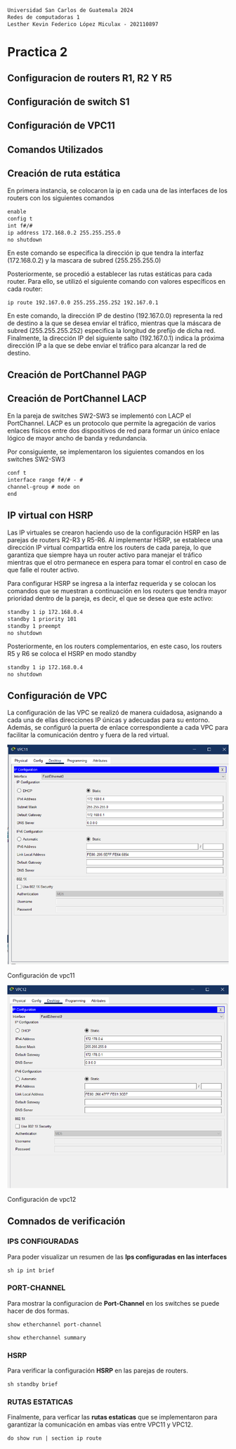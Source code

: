 ~~~
Universidad San Carlos de Guatemala 2024
Redes de computadoras 1
Lesther Kevin Federico López Miculax - 202110897
~~~

# Practica 2

## Configuracion de routers R1, R2 Y R5

## Configuración de switch S1

## Configuración de VPC11

## Comandos Utilizados

## Creación de ruta estática

En primera instancia, se colocaron la ip en cada una de las interfaces de los routers con los siguientes comandos

```console
enable
config t
int f#/#
ip address 172.168.0.2 255.255.255.0
no shutdown
```

En este comando se especifica la dirección ip que tendra la interfaz (172.168.0.2) y la mascara de subred (255.255.255.0)

Posteriormente, se procedió a establecer las rutas estáticas para cada router. Para ello, se utilizó el siguiente comando con valores específicos en cada router:

```console
ip route 192.167.0.0 255.255.255.252 192.167.0.1
```
En este comando, la dirección IP de destino (192.167.0.0) representa la red de destino a la que se desea enviar el tráfico, mientras que la máscara de subred (255.255.255.252) especifica la longitud de prefijo de dicha red. Finalmente, la dirección IP del siguiente salto (192.167.0.1) indica la próxima dirección IP a la que se debe enviar el tráfico para alcanzar la red de destino.



## Creación de PortChannel PAGP

## Creación de PortChannel LACP

En la pareja de switches SW2-SW3 se implementó con LACP el PortChannel. LACP es un protocolo que permite la agregación de varios enlaces físicos entre dos dispositivos de red para formar un único enlace lógico de mayor ancho de banda y redundancia.

Por consiguiente, se implementaron los siguientes comandos en los switches SW2-SW3


```console
conf t
interface range f#/# - #
channel-group # mode on
end
```


## IP virtual con HSRP

Las IP virtuales se crearon haciendo uso de la configuración HSRP en las parejas de routers R2-R3 y R5-R6. Al implementar HSRP, se establece una dirección IP virtual compartida entre los routers de cada pareja,  lo que garantiza que siempre haya un router activo para manejar el tráfico mientras que el otro permanece en espera para tomar el control en caso de que falle el router activo.

Para configurar HSRP se ingresa a la interfaz requerida y se colocan los comandos que se muestran a continuación en los routers que tendra mayor prioridad dentro de la pareja, es decir, el que se desea que este activo:

```console
standby 1 ip 172.168.0.4
standby 1 priority 101
standby 1 preempt
no shutdown
```

Posteriormente, en los routers complementarios, en este caso, los routers R5 y R6 se coloca el HSRP en modo standby 

```console
standby 1 ip 172.168.0.4
no shutdown
```

## Configuración de VPC


La configuración de las VPC se realizó de manera cuidadosa, asignando a cada una de ellas direcciones IP únicas y adecuadas para su entorno. Además, se configuró la puerta de enlace correspondiente a cada VPC para facilitar la comunicación dentro y fuera de la red virtual.

 ![vpc11](images/vpc11.png)

Configuración de vpc11

 ![vpc12](images/vpc12.png)

Configuración de vpc12

## Comnados de verificación

### IPS CONFIGURADAS
Para poder visualizar un resumen de las **Ips configuradas en las interfaces**
```console
sh ip int brief
```

### PORT-CHANNEL

Para mostrar la configuracion de **Port-Channel** en los switches se puede hacer de dos formas.

```console
show etherchannel port-channel
```
```console
show etherchannel summary
```

### HSRP

Para verificar la configuración **HSRP** en las parejas de  routers.
```console
sh standby brief
```

### RUTAS ESTATICAS

Finalmente, para verficar las **rutas estaticas** que se implementaron para garantizar la comunicación en ambas
vías entre VPC11 y VPC12.

```console
do show run | section ip route
```